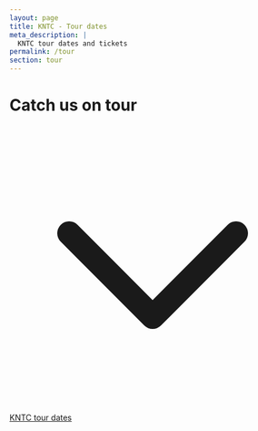 ```yaml
---
layout: page
title: KNTC - Tour dates
meta_description: |
  KNTC tour dates and tickets
permalink: /tour
section: tour
---
```


<div class="relative h-app-height bg-fixed bg-cover bg-center anim--cascad flex flex-col justify-center mb-12" data-animate="" style="background-image: url(assets/images/tour.jpg)">
  <h1 class="text-white z-10 tracking-wider">Catch us on tour</h1>
  <div class="absolute top-0 left-0 right-0 bottom-0 w-full h-full bg-black opacity-30"></div>
  <div class="absolute text-white mx-auto pb-5 w-full flex justify-center bottom-0 anim-fade-up">
    <svg xmlns="http://www.w3.org/2000/svg" class="h-12 animate-bounce" fill="none" viewBox="0 0 24 24" stroke="currentColor">
      <path stroke-linecap="round" stroke-linejoin="round" stroke-width="2" d="M19 9l-7 7-7-7" />
    </svg>
  </div>
</div>

<div class="container max-w-5xl my-24 mx-auto sm:px-5">
  <div class="sm:bg-white sm:shadow sm:rounded-lg">
    <a href="https://www.songkick.com/artists/9488549" class="songkick-widget" data-theme="light" data-track-button="on" data-detect-style="true" data-background-color="transparent" data-locale="en">KNTC tour dates</a>
    <script src="//widget.songkick.com/9488549/widget.js"></script>
  </div>
</div>
